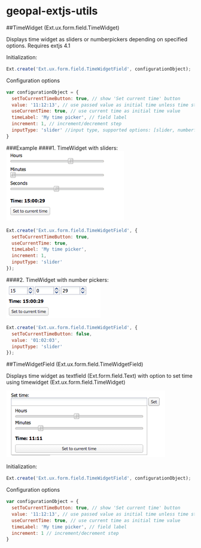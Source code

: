 geopal-extjs-utils
==================


##TimeWidget (Ext.ux.form.field.TimeWidget)

Displays time widget as sliders or numberpickers depending on specified options. Requires extjs 4.1

Initialization: 
```javascript
Ext.create('Ext.ux.form.field.TimeWidgetField', configurationObject);
```

Configuration options
```javascript
var configurationObject = {
  setToCurrentTimeButton: true, // show 'Set current time' button
  value: '11:12:13', // use passed value as initial time unless time string is invalid
  useCurrentTime: true, // use current time as initial time value
  timeLabel: 'My time picker', // field label
  increment: 1, // increment/decrement step
  inputType: 'slider' //input type, supported options: [slider, numberfield]
}
```

###Example
####1. TimeWidget with sliders:
![alt text](https://raw.githubusercontent.com/geopal-solutions/geopal-extjs-utils/master/demo/imgs/slider_picker.png "TimeWidget with sliders")
```javascript
Ext.create('Ext.ux.form.field.TimeWidgetField', {
  setToCurrentTimeButton: true,
  useCurrentTime: true,
  timeLabel: 'My time picker',
  increment: 1,
  inputType: 'slider' 
});
```

####2. TimeWidget with number pickers:
![alt text](https://raw.githubusercontent.com/geopal-solutions/geopal-extjs-utils/master/demo/imgs/number_picker.png "Time Widget with numberfields")
```javascript
Ext.create('Ext.ux.form.field.TimeWidgetField', {
  setToCurrentTimeButton: false,
  value: '01:02:03',
  inputType: 'slider' 
});
```

##TimeWidgetField (Ext.ux.form.field.TimeWidgetField)

Displays time widget as textfield (Ext.form.field.Text) with option to set time using timewidget (Ext.ux.form.field.TimeWidget)

![alt text](https://raw.githubusercontent.com/geopal-solutions/geopal-extjs-utils/master/demo/imgs/timepicker_opened.png "Time Field")

Initialization: 
```javascript
Ext.create('Ext.ux.form.field.TimeWidgetField', configurationObject);
```

Configuration options
```javascript
var configurationObject = {
  setToCurrentTimeButton: true, // show 'Set current time' button
  value: '11:12:13', // use passed value as initial time unless time string is invalid
  useCurrentTime: true, // use current time as initial time value
  timeLabel: 'My time picker', // field label
  increment: 1 // increment/decrement step
}
```
